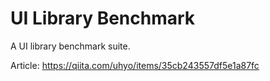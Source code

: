 # UI Library Benchmark

A UI library benchmark suite.

Article: https://qiita.com/uhyo/items/35cb243557df5e1a87fc

